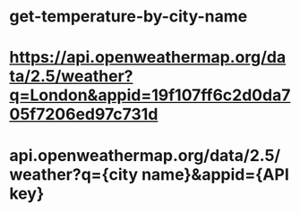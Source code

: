 # get-temperature-by-city-name

# https://api.openweathermap.org/data/2.5/weather?q=London&appid=19f107ff6c2d0da705f7206ed97c731d

# api.openweathermap.org/data/2.5/weather?q={city name}&appid={API key}